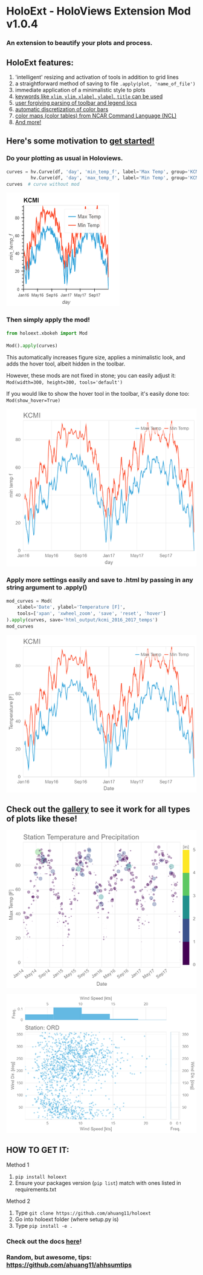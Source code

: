 # HoloExt - HoloViews Extension Mod v1.0.4

### An extension to beautify your plots and process.

## HoloExt features:
1. 'intelligent' resizing and activation of tools in addition to grid lines
2. a straightforward method of saving to file `.apply(plot, 'name_of_file')`
3. immediate application of a minimalistic style to plots
4. [keywords like `xlim`, `ylim`, `xlabel`, `ylabel`, `title` can be used](https://holoext.readthedocs.io/en/latest/examples/matplotlib_xlim_ylim_xlabel_ylabel_title.html)
5. [user forgiving parsing of toolbar and legend locs](https://holoext.readthedocs.io/en/latest/examples/amend_loc_keyword_showcase.html)
6. [automatic discretization of color bars](https://holoext.readthedocs.io/en/latest/examples/changing_colorbar_cmap.html)
7. [color maps (color tables) from NCAR Command Language (NCL)](https://holoext.readthedocs.io/en/latest/examples/changing_colorbar_cmap.html)
8. [And more!](https://holoext.readthedocs.io/en/latest/examples/user_guide.html)

## Here's some motivation to [get started!](https://holoext.readthedocs.io/en/latest/examples/quick_start.html)

### Do your plotting as usual in Holoviews.
```python
curves = hv.Curve(df, 'day', 'min_temp_f', label='Max Temp', group='KCMI') * \
         hv.Curve(df, 'day', 'max_temp_f', label='Min Temp', group='KCMI')
curves  # curve without mod
```
![Before Mod](https://raw.githubusercontent.com/ahuang11/holoext/master/docs/examples/static_output/quick_start_before.png)

### Then simply apply the mod!
```python
from holoext.xbokeh import Mod

Mod().apply(curves)
```
This automatically increases figure size, applies a minimalistic look, and adds the hover tool, albeit hidden in the toolbar.

However, these mods are not fixed in stone; you can easily adjust it:<br />
`Mod(width=300, height=300, tools='default')`

If you would like to show the hover tool in the toolbar, it's easily done too:<br />
`Mod(show_hover=True)`

![After Mod](https://raw.githubusercontent.com/ahuang11/holoext/master/docs/examples/static_output/quick_start_after.png)

### Apply more settings easily and save to .html by passing in any string argument to .apply()
```python
mod_curves = Mod(
    xlabel='Date', ylabel='Temperature [F]',
    tools=['xpan', 'xwheel_zoom', 'save', 'reset', 'hover']
).apply(curves, save='html_output/kcmi_2016_2017_temps')
mod_curves
```
![After Mod with Settings](https://raw.githubusercontent.com/ahuang11/holoext/master/docs/examples/static_output/quick_start_final.png)

## Check out the [gallery](https://holoext.readthedocs.io/en/latest/docs/examples/gallery.html) to see it work for all types of plots like these!

![Station Temperature and Precipitation](https://raw.githubusercontent.com/ahuang11/holoext/master/docs/examples/static_output/gallery_station_temperature_and_precipitation.png)

![ORD Wind Speed and Wind Direction](https://raw.githubusercontent.com/ahuang11/holoext/master/docs/examples/static_output/gallery_ord_wind_speed_wind_dir.png)

## HOW TO GET IT:
Method 1
1. `pip install holoext`
2. Ensure your packages version (`pip list`) match with ones listed in requirements.txt

Method 2
1. Type `git clone https://github.com/ahuang11/holoext`
2. Go into holoext folder (where setup.py is)
3. Type `pip install -e .`

### Check out the docs [here](https://holoext.readthedocs.io/en/latest/index.html)!

### Random, but awesome, tips: https://github.com/ahuang11/ahhsumtips
